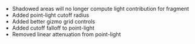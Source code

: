 - Shadowed areas will no longer compute light contribution for fragment
- Added point-light cutoff radius
- Added better gizmo grid controls
- Added cutoff falloff to point-light
- Removed linear attenuation from point-light